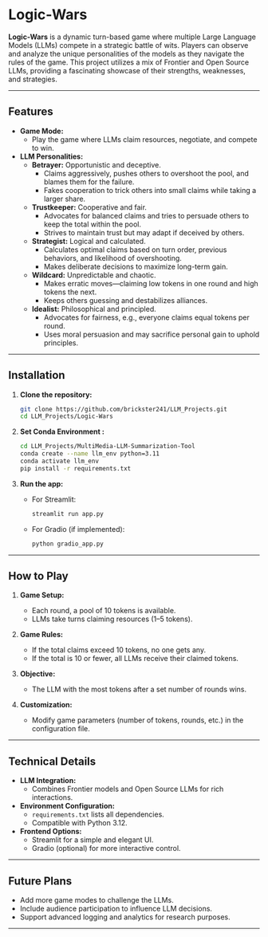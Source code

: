 # Logic-Wars

**Logic-Wars** is a dynamic turn-based game where multiple Large Language Models (LLMs) compete in a strategic battle of wits. Players can observe and analyze the unique personalities of the models as they navigate the rules of the game. This project utilizes a mix of Frontier and Open Source LLMs, providing a fascinating showcase of their strengths, weaknesses, and strategies.

---

## **Features**

- **Game Mode:**
  - Play the game where LLMs claim resources, negotiate, and compete to win.
- **LLM Personalities:**
  - **Betrayer:** Opportunistic and deceptive.
    - Claims aggressively, pushes others to overshoot the pool, and blames them for the failure.
    - Fakes cooperation to trick others into small claims while taking a larger share.
  - **Trustkeeper:** Cooperative and fair.
    - Advocates for balanced claims and tries to persuade others to keep the total within the pool.
    - Strives to maintain trust but may adapt if deceived by others.
  - **Strategist:** Logical and calculated.
    - Calculates optimal claims based on turn order, previous behaviors, and likelihood of overshooting.
    - Makes deliberate decisions to maximize long-term gain.
  - **Wildcard:** Unpredictable and chaotic.
    - Makes erratic moves—claiming low tokens in one round and high tokens the next.
    - Keeps others guessing and destabilizes alliances.
  - **Idealist:** Philosophical and principled.
    - Advocates for fairness, e.g., everyone claims equal tokens per round.
    - Uses moral persuasion and may sacrifice personal gain to uphold principles.

---

## **Installation**

1. **Clone the repository:**
   ```bash
   git clone https://github.com/brickster241/LLM_Projects.git
   cd LLM_Projects/Logic-Wars
   ```

2. **Set Conda Environment :** 
   ```bash
   cd LLM_Projects/MultiMedia-LLM-Summarization-Tool
   conda create --name llm_env python=3.11
   conda activate llm_env
   pip install -r requirements.txt
   ```

3. **Run the app:**
   - For Streamlit:
     ```bash
     streamlit run app.py
     ```
   - For Gradio (if implemented):
     ```bash
     python gradio_app.py
     ```

---

## **How to Play**

1. **Game Setup:**
   - Each round, a pool of 10 tokens is available.
   - LLMs take turns claiming resources (1–5 tokens).

2. **Game Rules:**
   - If the total claims exceed 10 tokens, no one gets any.
   - If the total is 10 or fewer, all LLMs receive their claimed tokens.

3. **Objective:**
   - The LLM with the most tokens after a set number of rounds wins.

4. **Customization:**
   - Modify game parameters (number of tokens, rounds, etc.) in the configuration file.

---

## **Technical Details**

- **LLM Integration:**
  - Combines Frontier models and Open Source LLMs for rich interactions.
- **Environment Configuration:**
  - `requirements.txt` lists all dependencies.
  - Compatible with Python 3.12.
- **Frontend Options:**
  - Streamlit for a simple and elegant UI.
  - Gradio (optional) for more interactive control.

---

## **Future Plans**

- Add more game modes to challenge the LLMs.
- Include audience participation to influence LLM decisions.
- Support advanced logging and analytics for research purposes.

---